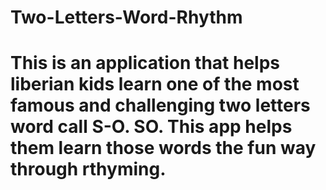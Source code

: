 # Two-Letters-Word-Rhythm
# This is an application that helps liberian kids learn one of the most famous and challenging two letters word call S-O. SO. This app helps them learn those words the fun way through rthyming.